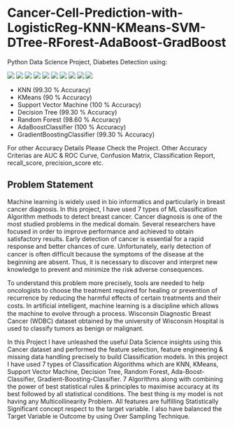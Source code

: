 # Cancer-Cell-Prediction-with-LogisticReg-KNN-KMeans-SVM-DTree-RForest-AdaBoost-GradBoost
Python Data Science Project, Diabetes Detection using:

![](Images/B10.JPG)
![](Images/B1.JPG)
![](Images/B2.JPG)
![](Images/B3.JPG)
![](Images/B4.JPG)
![](Images/B5.JPG)
![](Images/B6.JPG)
![](Images/B7.JPG)
![](Images/B8.JPG)
![](Images/B9.JPG)

- KNN (99.30 % Accuracy)
- KMeans (90 % Accuracy)
- Support Vector Machine (100 % Accuracy)
- Decision Tree (99.30 % Accuracy)
- Random Forest (98.60 % Accuracy)
- AdaBoostClassifier (100 % Accuracy)
- GradientBoostingClassifier (99.30 % Accuracy)

For other Accuracy Details Please Check the Project. Other Accuracy Criterias are AUC & ROC Curve, Confusion Matrix, Classification Report, recall_score, precision_score etc.

## Problem Statement
Machine learning is widely used in bio informatics and particularly in breast cancer diagnosis. In this project, I have used 7 types of ML classification Algorithm methods to detect breast cancer. Cancer diagnosis is one of the most studied problems in the medical domain. Several researchers have focused in order to improve performance and achieved to obtain satisfactory results. Early detection of cancer is essential for a rapid response and better chances of cure. Unfortunately, early detection of cancer is often difﬁcult because the symptoms of the disease at the beginning are absent. Thus, it is necessary to discover and interpret new knowledge to prevent and minimize the risk adverse consequences.

To understand this problem more precisely, tools are needed to help oncologists to choose the treatment required for healing or prevention of recurrence by reducing the harmful effects of certain treatments and their costs. In artiﬁcial intelligent, machine learning is a discipline which allows the machine to evolve through a process. Wisconsin Diagnostic Breast Cancer (WDBC) dataset obtained by the university of Wisconsin Hospital is used to classify tumors as benign or malignant.

In this Project I have unleashed the useful Data Science insights using this Cancer dataset and performed the feature selection, feature engineering & missing data handling precisely to build Classification models. In this project I have used 7 types of Classification Algorithms which are KNN, KMeans, Support Vector Machine, Decision Tree, Random Forest, Ada-Boost-Classifier, Gradient-Boosting-Classifier. 7 Algorithms along with combining the power of best statistical rules & principles to maximise accuracy at its best followed by all statistical conditions. The best thing is my model is not having any Multicollinearity Problem. All features are fulfilling Statistically Significant concept respect to the target variable. I also have balanced the Target Variable ie Outcome by using Over Sampling Technique.
